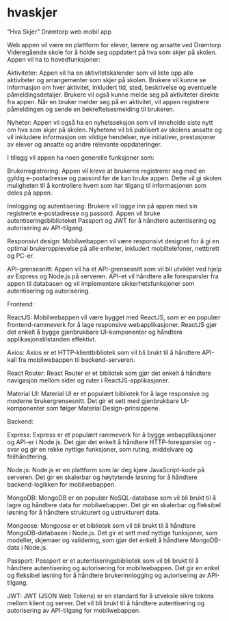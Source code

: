 # hvaskjer
 
“Hva Skjer” Drømtorp web mobil app 

Web appen vil være en plattform for elever, lærere og ansatte ved Drømtorp Videregående skole for å holde seg oppdatert på hva som skjer på skolen. Appen vil ha to hovedfunksjoner: 

Aktiviteter: Appen vil ha en aktivitetskalender som vil liste opp alle aktiviteter og arrangementer som skjer på skolen. Brukere vil kunne se informasjon om hver aktivitet, inkludert tid, sted, beskrivelse og eventuelle påmeldingsdetaljer. Brukere vil også kunne melde seg på aktiviteter direkte fra appen. Når en bruker melder seg på en aktivitet, vil appen registrere påmeldingen og sende en bekreftelsesmelding til brukeren. 

Nyheter: Appen vil også ha en nyhetsseksjon som vil inneholde siste nytt om hva som skjer på skolen. Nyhetene vil bli publisert av skolens ansatte og vil inkludere informasjon om viktige hendelser, nye initiativer, prestasjoner av elever og ansatte og andre relevante oppdateringer. 

I tillegg vil appen ha noen generelle funksjoner som: 

Brukerregistrering: Appen vil kreve at brukerne registrerer seg med en gyldig e-postadresse og passord før de kan bruke appen. Dette vil gi skolen muligheten til å kontrollere hvem som har tilgang til informasjonen som deles på appen. 

Innlogging og autentisering: Brukere vil logge inn på appen med sin registrerte e-postadresse og passord. Appen vil bruke autentiseringsbiblioteket Passport og JWT for å håndtere autentisering og autorisering av API-tilgang. 

Responsivt design: Mobilwebappen vil være responsivt designet for å gi en optimal brukeropplevelse på alle enheter, inkludert mobiltelefoner, nettbrett og PC-er. 

API-grensesnitt: Appen vil ha et API-grensesnitt som vil bli utviklet ved hjelp av Express og Node.js på serveren. API-et vil håndtere alle forespørsler fra appen til databasen og vil implementere sikkerhetsfunksjoner som autentisering og autorisering. 

 

 

Frontend: 

ReactJS: Mobilwebappen vil være bygget med ReactJS, som er en populær frontend-rammeverk for å lage responsive webapplikasjoner. ReactJS gjør det enkelt å bygge gjenbrukbare UI-komponenter og håndtere applikasjonstilstanden effektivt. 

Axios: Axios er et HTTP-klientbibliotek som vil bli brukt til å håndtere API-kall fra mobilwebappen til backend-serveren. 

React Router: React Router er et bibliotek som gjør det enkelt å håndtere navigasjon mellom sider og ruter i ReactJS-applikasjoner. 

Material UI: Material UI er et populært bibliotek for å lage responsive og moderne brukergrensesnitt. Det gir et sett med gjenbrukbare UI-komponenter som følger Material Design-prinsippene. 

Backend: 

Express: Express er et populært rammeverk for å bygge webapplikasjoner og API-er i Node.js. Det gjør det enkelt å håndtere HTTP-forespørsler og -svar og gir en rekke nyttige funksjoner, som ruting, middelvare og feilhåndtering. 

Node.js: Node.js er en plattform som lar deg kjøre JavaScript-kode på serveren. Det gir en skalerbar og høytytende løsning for å håndtere backend-logikken for mobilwebappen. 

MongoDB: MongoDB er en populær NoSQL-database som vil bli brukt til å lagre og håndtere data for mobilwebappen. Det gir en skalerbar og fleksibel løsning for å håndtere strukturert og ustrukturert data. 

Mongoose: Mongoose er et bibliotek som vil bli brukt til å håndtere MongoDB-databasen i Node.js. Det gir et sett med nyttige funksjoner, som modeller, skjemaer og validering, som gjør det enkelt å håndtere MongoDB-data i Node.js. 

Passport: Passport er et autentiseringsbibliotek som vil bli brukt til å håndtere autentisering og autorisering for mobilwebappen. Det gir en enkel og fleksibel løsning for å håndtere brukerinnlogging og autorisering av API-tilgang. 

JWT: JWT (JSON Web Tokens) er en standard for å utveksle sikre tokens mellom klient og server. Det vil bli brukt til å håndtere autentisering og autorisering av API-tilgang for mobilwebappen. 
